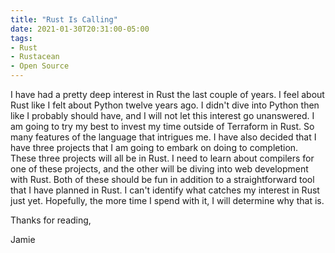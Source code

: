 ```yaml
---
title: "Rust Is Calling"
date: 2021-01-30T20:31:00-05:00
tags:
- Rust
- Rustacean
- Open Source
---
```


I have had a pretty deep interest in Rust the last couple of years. I feel about Rust like I felt about Python twelve years ago. I didn't dive into Python then like I probably should have, and I will not let this interest go unanswered. I am going to try my best to invest my time outside of Terraform in Rust. So many features of the language that intrigues me. I have also decided that I have three projects that I am going to embark on doing to completion. These three projects will all be in Rust. I need to learn about compilers for one of these projects, and the other will be diving into web development with Rust. Both of these should be fun in addition to a straightforward tool that I have planned in Rust. I can't identify what catches my interest in Rust just yet. Hopefully, the more time I spend with it, I will determine why that is.

Thanks for reading,

Jamie
